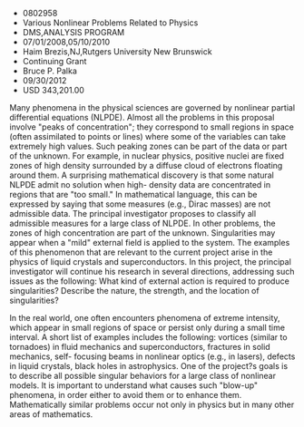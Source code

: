 
* 0802958
* Various Nonlinear Problems Related to Physics
* DMS,ANALYSIS PROGRAM
* 07/01/2008,05/10/2010
* Haim Brezis,NJ,Rutgers University New Brunswick
* Continuing Grant
* Bruce P. Palka
* 09/30/2012
* USD 343,201.00

Many phenomena in the physical sciences are governed by nonlinear partial
differential equations (NLPDE). Almost all the problems in this proposal involve
"peaks of concentration"; they correspond to small regions in space (often
assimilated to points or lines) where some of the variables can take extremely
high values. Such peaking zones can be part of the data or part of the unknown.
For example, in nuclear physics, positive nuclei are fixed zones of high density
surrounded by a diffuse cloud of electrons floating around them. A surprising
mathematical discovery is that some natural NLPDE admit no solution when high-
density data are concentrated in regions that are "too small." In mathematical
language, this can be expressed by saying that some measures (e.g., Dirac
masses) are not admissible data. The principal investigator proposes to classify
all admissible measures for a large class of NLPDE. In other problems, the zones
of high concentration are part of the unknown. Singularities may appear when a
"mild" external field is applied to the system. The examples of this phenomenon
that are relevant to the current project arise in the physics of liquid crystals
and superconductors. In this project, the principal investigator will continue
his research in several directions, addressing such issues as the following:
What kind of external action is required to produce singularities? Describe the
nature, the strength, and the location of singularities?

In the real world, one often encounters phenomena of extreme intensity, which
appear in small regions of space or persist only during a small time interval. A
short list of examples includes the following: vortices (similar to tornadoes)
in fluid mechanics and superconductors, fractures in solid mechanics, self-
focusing beams in nonlinear optics (e.g., in lasers), defects in liquid
crystals, black holes in astrophysics. One of the project?s goals is to describe
all possible singular behaviors for a large class of nonlinear models. It is
important to understand what causes such "blow-up" phenomena, in order either to
avoid them or to enhance them. Mathematically similar problems occur not only in
physics but in many other areas of mathematics.
